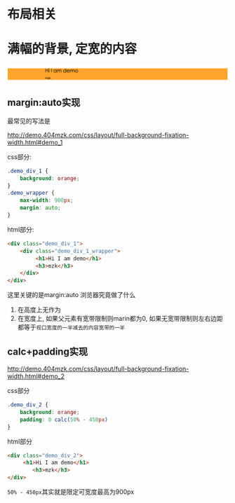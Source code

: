# 布局相关

# 满幅的背景, 定宽的内容

![满幅的背景, 定宽的内容](/assets/full-background-fixation-width.png)

## margin:auto实现

最常见的写法是

http://demo.404mzk.com/css/layout/full-background-fixation-width.html#demo_1

css部分:

```css
.demo_div_1 {
    background: orange;
}
.demo_wrapper {
    max-width: 900px;
    margin: auto;
}
```

html部分: 

```html
<div class="demo_div_1">
    <div class="demo_div_1_wrapper">
         <h1>Hi I am demo</h1>
         <h3>mzk</h3>
    </div>
</div>
```

这里关键的是margin:auto 浏览器究竟做了什么

1. 在高度上无作为
2. 在宽度上, 如果父元素有宽带限制则marin都为0, 如果无宽带限制则左右边距都等于`视口宽度的一半减去的内容宽带的一半`

## calc+padding实现

http://demo.404mzk.com/css/layout/full-background-fixation-width.html#demo_2

css部分

```css
.demo_div_2 {
    background: orange;
    padding: 0 calc(50% - 450px)
}
```

html部分

```html
<div class="demo_div_2">
     <h1>Hi I am demo</h1>
        <h3>mzk</h3>
</div>
```

`50% - 450px`其实就是限定可宽度最高为900px

